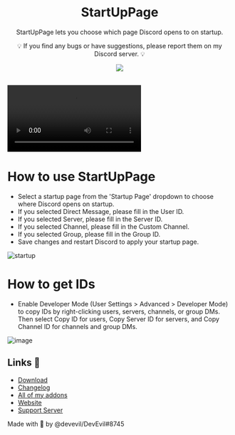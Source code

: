 <div align="center" dir="auto">
<h1 align="center">StartUpPage</h1>
<p align="center">StartUpPage lets you choose which page Discord opens to on startup.</p>
<p align="center">💡 If you find any bugs or have suggestions, please report them on my Discord server. 💡</p>
<a align="center" href="https://discord.gg/jsQ9UP7kCA" rel="nofollow"><img align="center" src="https://img.shields.io/discord/763094597454397490?color=5865F2&labelColor=white&label=Support%20Server&logo=Discord" style="max-width: 100%;"></a>
</div>
<br>

<video src="https://github.com/user-attachments/assets/4901dda2-a28c-463b-b768-86ec100c1a00"></video>

# How to use StartUpPage
- Select a startup page from the 'Startup Page' dropdown to choose where Discord opens on startup.
- If you selected Direct Message, please fill in the User ID.
- If you selected Server, please fill in the Server ID.
- If you selected Channel, please fill in the Custom Channel.
- If you selected Group, please fill in the Group ID.
- Save changes and restart Discord to apply your startup page.

![startup](https://github.com/user-attachments/assets/06854d4e-856e-4e48-8349-f55a0c157bda)

# How to get IDs
- Enable Developer Mode (User Settings > Advanced > Developer Mode) to copy IDs by right-clicking users, servers, channels, or group DMs. Then select Copy ID for users, Copy Server ID for servers, and Copy Channel ID for channels and group DMs.

![image](https://github.com/user-attachments/assets/ec81bd22-079c-473d-9094-77ca0855dea0)

## Links 🔗
- [Download](https://betterdiscord.app/plugin/StartUpPage)
- [Changelog](https://github.com/DevEvil99/StartUpPage-BetterDiscord-Plugin/blob/main/CHANGELOG.md)
- [All of my addons](https://betterdiscord.app/developer/DevEvil)
- [Website](https://devevil.com)
- [Support Server](https://dsc.gg/devevil)

Made with 💜 by @devevil/DevEvil#8745

